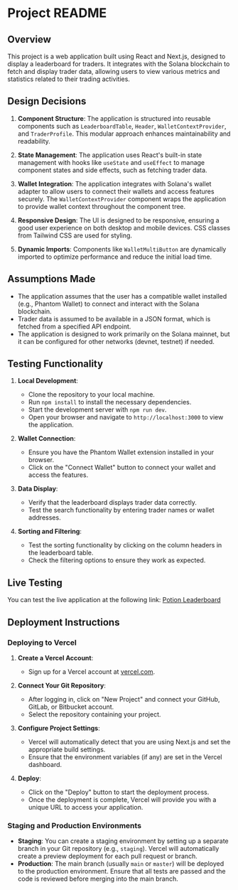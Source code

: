 # Project README

## Overview
This project is a web application built using React and Next.js, designed to display a leaderboard for traders. It integrates with the Solana blockchain to fetch and display trader data, allowing users to view various metrics and statistics related to their trading activities.

## Design Decisions
1. **Component Structure**: The application is structured into reusable components such as `LeaderboardTable`, `Header`, `WalletContextProvider`, and `TraderProfile`. This modular approach enhances maintainability and readability.

2. **State Management**: The application uses React's built-in state management with hooks like `useState` and `useEffect` to manage component states and side effects, such as fetching trader data.

3. **Wallet Integration**: The application integrates with Solana's wallet adapter to allow users to connect their wallets and access features securely. The `WalletContextProvider` component wraps the application to provide wallet context throughout the component tree.

4. **Responsive Design**: The UI is designed to be responsive, ensuring a good user experience on both desktop and mobile devices. CSS classes from Tailwind CSS are used for styling.

5. **Dynamic Imports**: Components like `WalletMultiButton` are dynamically imported to optimize performance and reduce the initial load time.

## Assumptions Made
- The application assumes that the user has a compatible wallet installed (e.g., Phantom Wallet) to connect and interact with the Solana blockchain.
- Trader data is assumed to be available in a JSON format, which is fetched from a specified API endpoint.
- The application is designed to work primarily on the Solana mainnet, but it can be configured for other networks (devnet, testnet) if needed.

## Testing Functionality
1. **Local Development**:
   - Clone the repository to your local machine.
   - Run `npm install` to install the necessary dependencies.
   - Start the development server with `npm run dev`.
   - Open your browser and navigate to `http://localhost:3000` to view the application.

2. **Wallet Connection**:
   - Ensure you have the Phantom Wallet extension installed in your browser.
   - Click on the "Connect Wallet" button to connect your wallet and access the features.

3. **Data Display**:
   - Verify that the leaderboard displays trader data correctly.
   - Test the search functionality by entering trader names or wallet addresses.

4. **Sorting and Filtering**:
   - Test the sorting functionality by clicking on the column headers in the leaderboard table.
   - Check the filtering options to ensure they work as expected.

## Live Testing
You can test the live application at the following link: [Potion Leaderboard](https://potion-eta.vercel.app)

## Deployment Instructions
### Deploying to Vercel
1. **Create a Vercel Account**:
   - Sign up for a Vercel account at [vercel.com](https://vercel.com).

2. **Connect Your Git Repository**:
   - After logging in, click on "New Project" and connect your GitHub, GitLab, or Bitbucket account.
   - Select the repository containing your project.

3. **Configure Project Settings**:
   - Vercel will automatically detect that you are using Next.js and set the appropriate build settings.
   - Ensure that the environment variables (if any) are set in the Vercel dashboard.

4. **Deploy**:
   - Click on the "Deploy" button to start the deployment process.
   - Once the deployment is complete, Vercel will provide you with a unique URL to access your application.

### Staging and Production Environments
- **Staging**: You can create a staging environment by setting up a separate branch in your Git repository (e.g., `staging`). Vercel will automatically create a preview deployment for each pull request or branch.
- **Production**: The main branch (usually `main` or `master`) will be deployed to the production environment. Ensure that all tests are passed and the code is reviewed before merging into the main branch.